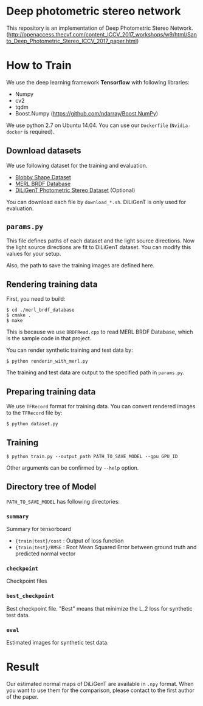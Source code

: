 Deep photometric stereo network
===============================

This repository is an implementation of Deep Photometric Stereo Network.
(http://openaccess.thecvf.com/content_ICCV_2017_workshops/w9/html/Santo_Deep_Photometric_Stereo_ICCV_2017_paper.html)

How to Train
============
We use the deep learning framework **Tensorflow** with following libraries:
 * Numpy
 * cv2
 * tqdm
 * Boost.Numpy (https://github.com/ndarray/Boost.NumPy)

We use python 2.7 on Ubuntu 14.04. You can use our ``Dockerfile`` (`Nvidia-docker` is required). 


Download datasets
-----------------
We use following dataset for the training and evaluation.
* [Blobby Shape Dataset](http://www.mit.edu/~kimo/blobs/)
* [MERL BRDF Database](https://www.merl.com/brdf/)
* [DiLiGenT Photometric Stereo Dataset](https://sites.google.com/site/photometricstereodata/) (Optional)

You can download each file by ``download_*.sh``.
DiLiGenT is only used for evaluation.


``params.py``
-------------
This file defines paths of each dataset and the light source directions.
Now the light source directions are fit to DiLiGenT dataset. You can modify this values for your setup.

Also, the path to save the training images are defined here.

Rendering training data
-----------------------
First, you need to build:
```
$ cd ./merl_brdf_database
$ cmake .
$ make
```
This is because we use ``BRDFRead.cpp`` to read MERL BRDF Database, which is the sample code in that project.

You can render synthetic training and test data by:
```
$ python renderin_with_merl.py
```
The training and test data are output to the specified path in ``params.py``.

Preparing training data
-----------------------
We use ``TFRecord`` format for training data.
You can convert rendered images to the ``TFRecord`` file by:

```
$ python dataset.py
```

Training
--------
```
$ python train.py --output_path PATH_TO_SAVE_MODEL --gpu GPU_ID
```
Other arguments can be confirmed by ``--help`` option.


Directory tree of Model
-----------------------
``PATH_TO_SAVE_MODEL`` has following directories:

### ``summary``
Summary for tensorboard
 * ``{train|test}/cost`` : Output of loss function
 * ``{train|test}/RMSE`` : Root Mean Squared Error between ground truth and predicted normal vector

### ``checkpoint``
Checkpoint files

### ``best_checkpoint``
Best checkpoint file.
"Best" means that minimize the L_2 loss for synthetic test data.

### ``eval``
Estimated images for synthetic test data.

Result
====================
Our estimated normal maps of DiLiGenT are available in ``.npy`` format.
When you want to use them for the comparison, please contact to the first author of the paper.
